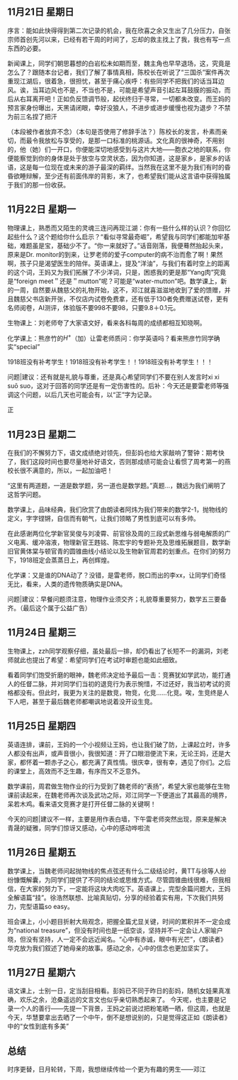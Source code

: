 ## 11月21日 星期日

序言：能如此快得得到第二次记录的机会，我在欣喜之余又生出了几分压力，自张宗师首创先河以来，已经有若干周的时间了，忘却的救主找上了我，我也有写一点东西的必要。

新闻课上，同学们朝思暮想的白岩松未如期而至，魏主角也早早退场，这，究竟是怎么了？跟随本台记者，我们了解了事情真相，陈校长在听说了“三国杀”案件再次重现江湖后，很着急，很担忧，甚至于痛心疾呼：有些同学不把我们的话当耳边风。诶，当耳边风也不是，不当也不是，可能是希望声音引起左耳鼓膜的振动，而后从右耳离开吧！正如负反馈调节般，起伏终归于寻常，一切都未改变。而王妈的预言家身份曝出，天黑请闭眼，幸好没狼人，不进步或进步缓慢也视为退步？不禁为前三名捏了把汗



（本段被作者放弃不念）（本句是否使用了修辞手法？）陈校长的发言，朴素而亲切，而最令我放松与享受的，是那一口标准的桃源话。文化真的很神奇，不用别的，他（她）们一开口，你便能深切地感受到与这片大地——胞衣之地的联系，你便能察觉到你的身体是处于放空与空灵状态，因为你知道，这是家乡，是家乡的话语，这是每一位现在或未来的游子最深的羁绊。当然我在这里不是为我们有时的昏昏欲睡辩解，至少还有前面伟岸的背影，末了，也希望我们能从这言语中获得独属于我们的那一份收获。

## 11月22日 星期一

物理课上，熟悉而又陌生的灵魂三连问再现江湖：你有一些什么样的认识？你回忆起些什么？这个题给你什么启示？“看似寻常最奇崛”，希望我与同学们都能加牢基础，难题虽是宝，基础少不了。“你一来就好了。”话音刚落，我便蓦然抬起头来，原来是Dr. monitor的到来，让罗老师的爱子computer的病不治而愈了啊！果然啊，孩子只是渴望医生的陪伴。英语课上，提及“洋油”，与我们有着时空上的距离的这个词，王妈又为我们拓展了不少洋词，只是，困惑我的更是那“Yang肉”究竟是“foreign meet＂还是＂mutton”呢？可能是“water-mutton”吧。数学课上，新的一周，自然要从魏慈父的礼物开始，这不，邓江就喜滋滋地收到了爱的馈赠，并且魏慈父书店新开张，不仅店内试卷免费拿，还有低于130者免费赠送试卷，更有名师阅卷，AI测评，体验版不要998不要98，只要9.8＋0.1元。

生物课上：刘老师夸了大家语文好，看来各科每周的成绩都相互知晓啊。

化学课上：熊彦竹的$H^+$（加）让雷老师质问：你学英语吗？看来熊彦竹同学确实“special”

1918班没有补考学生！1918班没有补考学生！！1918班没有补考学生！！！

问题|建议：还有就是礼貌与尊重，还是真心希望同学们不要在别人发言时xi xi suō suo，这对于回答的同学还是有一定伤害性的。后补：今天还是要雷老师等强调这个问题，以后几天也可能会有，以“正”字为记录。

正

## 11月23日 星期二

在我们的不懈努力下，语文成绩绝对领先，但彭妈也给大家敲响了警钟：期考快了，我们这段时间也要尽量地补好语文，否则那成绩可能会让看惯了周考第一的燕校长很不满意的，所以，一起加油吧！

“这里有两道题，一道是数学题，另一道也是数学题。”真题…，魏远为我们阐明了这哲学问题。

数学课上，品味经典，我们欣赏了由朗读者阿炜为我们带来的数学2-1，抛物线的定义，字字铿锵，自信而有朝气，让我们领略了男性到底可以有多帅。

在此感谢两位化学新官吴俊与刘凌霄、前官徐及周的三段式新思维与弱电解质的广义电离、缓冲溶液，物理新官王韪铭、陈宏宇的专题补充及思维拓展题目，数学新旧官黄体棠与顿官青的圆锥曲线小结论以及生物新官周君的划重点。在你们的努力下，1918班定会蒸蒸日上，再创辉煌。

化学课：又是谁的DNA动了？没错，是雷老师，脱口而出的李xx，让同学们奇怪无比，看来，人类的遗传物质确实是DNA。

问题|建议：早餐问题须注意，物理作业须交齐；礼貌尊重要努力，数学五三要备齐。（最后这个属于公益广告）

## 11月24日 星期三

生物课上，zzh同学观察仔细，虽处最后一排，却仍看出了长短不一的漏洞，刘老师就此也提出了希望：希望同学们在考试时审题也能如此细致。

看着同学们饱受折磨的眼神，魏老师决定给予最后一击：竞赛犹如学武功，能打通人的任督二脉，并对同学们当初的退竞行为表示惋惜，不过还好，我当初考试的资格都没有。但此时，我更为关注的是数竞，物竞，化竞……化竞。唉，生竞终是人下人吧，甚至于最后魏老师都嘲讽地说着没开设生竞。

## 11月25日 星期四

英语连排，课前，王妈的一个小视频让王妈，也让我们破了防，上课起立时，许多人都没有出声，或声音很小，我很知道：开了口眼泪便流下来，无论王妈，还是大家，都怀着一颗赤子之心，都充满了真性情。很庆幸，很有幸，遇见了你们。之后的课堂上，高效而不乏生趣，有序而又不乏意外。

数学课前，周君做生物作业的行为受到了魏老师的“表扬”，希望大家也能够在生物课前读起来，在魏老师再次谈及武功之际，邓江同学一下便道出了其最高的境界，呆若木鸡。看来语文竞赛才是打开任督二脉的关键啊！

今天的问题|建议不一样，主要是用作表白墙，下午雷老师突然出现，原来是解决青晟的疑雅，同学们惊讶又感动，心中的感动哗啦流

## 11月26日 星期五

数学课上，当魏老师问起抛物线的焦点弦还有什么二级结论时，黄TT与徐等人纷纷慷慨解囊，为同学们提供了不同的结论或思维方式。尽管圆锥曲线很难，但我相信，在大家的努力下，一定能将这块大肉吃下。英语课上，完型余篇问题大，王妈全解语篇“挂”。徐浩然联想、比喻真贴切，分享的经验着实有用，下次我们共努力，完型语篇so easy。

班会课上，小小题目折射大局观念，把握全篇尤显关键，时间的累积并不一定会成为“national treasure”，但没有时间也是一纸空谈，坚持并不一定会让人家喻户晓，但没有坚持，人一定不会远近闻名。“心中有赤诚，眼中有光芒”，《朗读者》华克放为我们叙述了她母亲的故事。感动之余，心中的信念也更加坚实了。

## 11月27日 星期六

语文课上，士别一日，定当刮目相看。彭妈已不同于昨日的彭妈，随机女娃果真准确，欢乐之余，沧桑遥远的文言文也似乎亲切熟悉起来了。
今天呢，也主要是记录一个人的善行——先提一下背景，王妈之前说过把粉笔晒一晒，但这周，也就是今天，华慧要拿出去晒了一个中午，倒不是想说别的，只是觉得这正如《朗读者》中的“女性到底有多美”

## 总结

时序更替，日月轮转，下周，我想继续传给一个更为有趣的男生——邓江